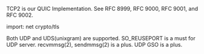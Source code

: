 TCP2 is our QUIC Implementation. See RFC 8999, RFC 9000, RFC 9001, and RFC 9002.

import:
	net
	crypto/tls

Both UDP and UDS(unixgram) are supported.
SO_REUSEPORT is a must for UDP server.
recvmmsg(2), sendmmsg(2) is a plus.
UDP GSO is a plus.
